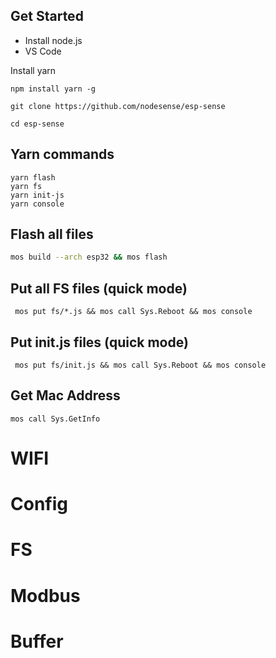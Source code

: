 

## Get Started

- Install node.js
- VS Code

Install yarn

```
npm install yarn -g
```


```
git clone https://github.com/nodesense/esp-sense

cd esp-sense

```

## Yarn commands
```
yarn flash
yarn fs
yarn init-js
yarn console
```

## Flash all files

```bash
mos build --arch esp32 && mos flash
```

## Put all FS files (quick mode)

```
 mos put fs/*.js && mos call Sys.Reboot && mos console
 ```

## Put init.js files (quick mode)

```
 mos put fs/init.js && mos call Sys.Reboot && mos console
```

## Get Mac Address

```
mos call Sys.GetInfo
```

# WIFI

# Config

# FS

# Modbus

# Buffer